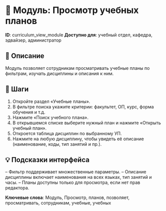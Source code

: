 # 📘 Модуль: Просмотр учебных планов
**ID**: curriculum_view_module
**Доступно для**: учебный отдел, кафедра, эдвайзер, администратор

## 📝 Описание
Модуль позволяет сотрудникам просматривать учебные планы по фильтрам, изучать дисциплины и описания к ним.

## 🩜 Шаги
1. Откройте раздел «Учебные планы».
2. В фильтре поиска укажите критерии: факультет, ОП, курс, форма обучения и т.д.
3. Нажмите «Поиск учебного плана».
4. В открывшемся списке выберите нужный план и нажмите «Открыть учебный план».
5. Откроется таблица дисциплин по выбранному УП.
6. Нажмите на любую дисциплину, чтобы увидеть её описание (наименование, коды, тип занятий и пр.).

## 💡 Подсказки интерфейса
– Фильтр поддерживает множественные параметры.
– Описание дисциплины включает наименования на всех языках, тип занятий и часы.
– Планы доступны только для просмотра, если нет прав редактора.

**Ключевые слова**: Модуль, Просмотр, планов, позволяет, просматривать, сотрудникам, учебные, учебных
